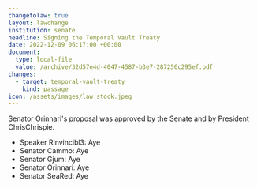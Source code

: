 ```yaml
---
changetolaw: true
layout: lawchange
institution: senate
headline: Signing the Temporal Vault Treaty
date: 2022-12-09 06:17:00 +00:00
document:
  type: local-file
  value: /archive/32d57e4d-4047-4587-b3e7-287256c295ef.pdf
changes:
  - target: temporal-vault-treaty
    kind: passage
icon: /assets/images/law_stock.jpeg
---
```

Senator Orinnari's proposal was approved by the Senate and by President ChrisChrispie.<!--more-->

- Speaker Rinvincibl3: Aye
- Senator Cammo: Aye
- Senator Gjum: Aye
- Senator Orinnari: Aye
- Senator SeaRed: Aye
